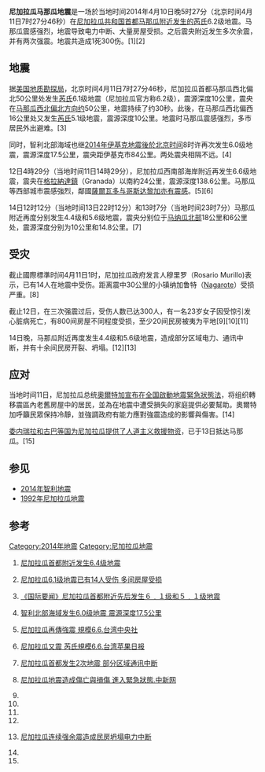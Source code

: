 **尼加拉瓜马那瓜地震**是一场於当地时间2014年4月10日晚5时27分（北京时间4月11日7时27分46秒）在[尼加拉瓜共和国首都](https://zh.wikipedia.org/wiki/尼加拉瓜共和国 "wikilink")[马那瓜附近发生的](https://zh.wikipedia.org/wiki/马那瓜 "wikilink")[芮氏](https://zh.wikipedia.org/wiki/芮氏 "wikilink")6.2级地震。马那瓜震感强烈，地震导致电力中断、大量房屋受损。之后震央附近发生多次余震，并有两次强震。地震共造成1死300伤。\[1\]\[2\]

## 地震

据[美国地质勘探局](https://zh.wikipedia.org/wiki/美国地质勘探局 "wikilink")，北京时间4月11日7时27分46秒，尼加拉瓜首都马那瓜西北偏北50公里处发生[芮氏](https://zh.wikipedia.org/wiki/芮氏 "wikilink")6.1级地震（尼加拉瓜官方称6.2级），震源深度10公里，震央在[马那瓜西北偏北方向约](https://zh.wikipedia.org/wiki/马那瓜 "wikilink")50公里，地震持续了约30秒。此後，在马那瓜西北偏西16公里处又发生[芮氏](https://zh.wikipedia.org/wiki/芮氏 "wikilink")5.1级地震，震源深度10公里。地震时马那瓜震感强烈，多市居民外出避难。\[3\]

同时，智利北部海域也继[2014年伊基克地震後於北京时间](https://zh.wikipedia.org/wiki/2014年智利地震 "wikilink")8时许再次发生6.0级地震，震源深度17.5公里，震央距伊基克市84公里。两处震央相隔不远。\[4\]

12日4時29分（当地时间11日14時29分），尼加拉瓜西南部海岸附近再发生6.6级地震，震央在[格拉納達鎮](https://zh.wikipedia.org/wiki/格拉納達 "wikilink")（Granada）以南約24公里，震源深度138.6公里。马那瓜等西部城市震感強烈，鄰國[薩爾瓦多与](https://zh.wikipedia.org/wiki/薩爾瓦多 "wikilink")[哥斯达黎加亦有震感](../Page/哥斯达黎加.md "wikilink")。\[5\]\[6\]

14日12时12分（当地时间13日22时12分）和13时7分（当地时间23时7分）马那瓜附近再度分别发生4.4级和5.6级地震，震央分别位于[马纳瓜北部](https://zh.wikipedia.org/wiki/马纳瓜 "wikilink")18公里和6公里处，震源深度分别为10公里和14.8公里。\[7\]

## 受灾

截止國際標準时间4月11日1时，尼加拉瓜政府发言人穆里罗（Rosario
Murillo)表示，已有14人在地震中受伤。距离震中30公里的小镇纳加鲁特（[Nagarote](https://zh.wikipedia.org/wiki/:en:Nagarote "wikilink")）受损严重。\[8\]

截止12日，在三次强震过后，受伤人数已达300人，有一名23岁女子因受惊引发心脏病死亡，有800间房屋不同程度受损，至少20间民房被夷为平地\[9\]\[10\]\[11\]

14日晚，马那瓜附近再度发生4.4级和5.6级地震，造成部分区域电力、通讯中断，并有十余间民房开裂、坍塌。\[12\]\[13\]

## 应对

当地时间11日，尼加拉瓜总统[奧爾特加宣布在全国啟動](https://zh.wikipedia.org/wiki/奧爾特加 "wikilink")[地震緊急狀態法](https://zh.wikipedia.org/wiki/地震緊急狀態法 "wikilink")，将组织轉移震區內老舊房屋中的居民，並為在地震中遭受損失的家庭提供必要幫助。奧爾特加呼籲民眾保持冷靜，並強調政府有能力應對強震造成的影響與傷害。\[14\]

[委内瑞拉和](https://zh.wikipedia.org/wiki/委内瑞拉 "wikilink")[古巴等国为尼加拉瓜提供了人道主义救援物资](../Page/古巴.md "wikilink")，已于13日抵达马那瓜。\[15\]

## 参见

  - [2014年智利地震](https://zh.wikipedia.org/wiki/2014年智利地震 "wikilink")
  - [1992年尼加拉瓜地震](../Page/1992年尼加拉瓜地震.md "wikilink")

## 参考

[Category:2014年地震](https://zh.wikipedia.org/wiki/Category:2014年地震 "wikilink")
[Category:尼加拉瓜地震](https://zh.wikipedia.org/wiki/Category:尼加拉瓜地震 "wikilink")

1.  [尼加拉瓜首都附近发生6.4级地震](http://news.xinhuanet.com/world/2014-04/11/c_1110193296.htm)

2.  [尼加拉瓜6.1级地震已有14人受伤
    多间房屋受损](http://finance.ifeng.com/a/20140411/12097338_0.shtml)

3.  [《国际要闻》尼加拉瓜首都附近先后发生６﹒１级和５﹒１级地震](http://news.etnet.com.cn/category-global-finance/240411233.htm)

4.  [智利北部海域发生6.0级地震
    震源深度17.5公里](http://money.163.com/14/0411/08/9PHORADA00254TI5.html)

5.  [尼加拉瓜再傳強震
    規模6.6.台湾中央社](http://www.cna.com.tw/news/firstnews/201404120016-1.aspx)

6.  [尼加拉瓜又震
    芮氏規模6.6.台湾苹果日报](http://www.appledaily.com.tw/realtimenews/article/international/20140412/377845/%E5%B0%BC%E5%8A%A0%E6%8B%89%E7%93%9C%E5%8F%88%E9%9C%87%E3%80%80%E8%8A%AE%E6%B0%8F%E8%A6%8F%E6%A8%A16.6)

7.  [尼加拉瓜首都发生2次地震
    部分区域通讯中断](http://news.sina.com.cn/w/2014-04-14/145929930171.shtml)

8.  [尼加拉瓜地震造成傷亡與損傷
    進入緊急狀態.中新网](http://big5.chinanews.com:89/gj/2014/04-11/6056066.shtml)


9.
10.
11.
12.
13. [尼加拉瓜连续强余震造成民房坍塌电力中断](http://news.hexun.com/2014-04-15/163921011.html)

14.
15.